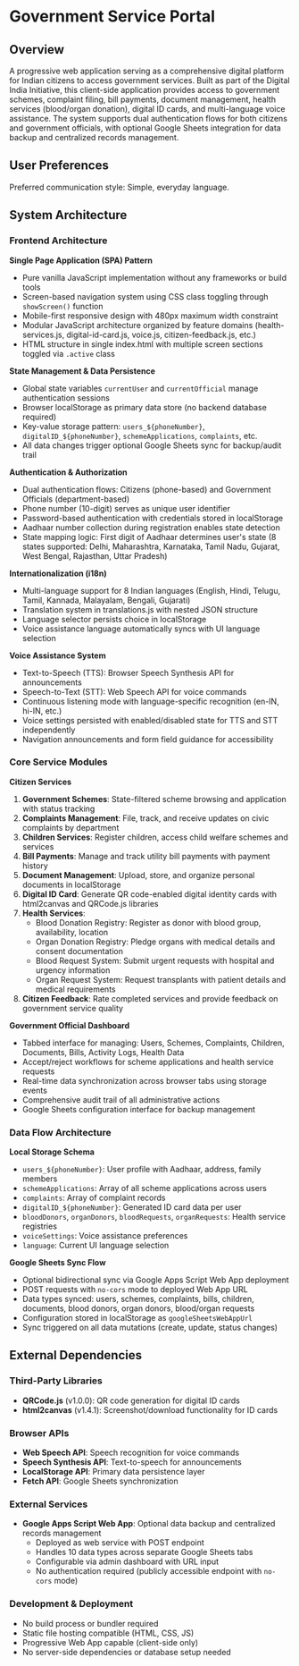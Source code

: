 # Government Service Portal

## Overview

A progressive web application serving as a comprehensive digital platform for Indian citizens to access government services. Built as part of the Digital India Initiative, this client-side application provides access to government schemes, complaint filing, bill payments, document management, health services (blood/organ donation), digital ID cards, and multi-language voice assistance. The system supports dual authentication flows for both citizens and government officials, with optional Google Sheets integration for data backup and centralized records management.

## User Preferences

Preferred communication style: Simple, everyday language.

## System Architecture

### Frontend Architecture

**Single Page Application (SPA) Pattern**
- Pure vanilla JavaScript implementation without any frameworks or build tools
- Screen-based navigation system using CSS class toggling through `showScreen()` function
- Mobile-first responsive design with 480px maximum width constraint
- Modular JavaScript architecture organized by feature domains (health-services.js, digital-id-card.js, voice.js, citizen-feedback.js, etc.)
- HTML structure in single index.html with multiple screen sections toggled via `.active` class

**State Management & Data Persistence**
- Global state variables `currentUser` and `currentOfficial` manage authentication sessions
- Browser localStorage as primary data store (no backend database required)
- Key-value storage pattern: `users_${phoneNumber}`, `digitalID_${phoneNumber}`, `schemeApplications`, `complaints`, etc.
- All data changes trigger optional Google Sheets sync for backup/audit trail

**Authentication & Authorization**
- Dual authentication flows: Citizens (phone-based) and Government Officials (department-based)
- Phone number (10-digit) serves as unique user identifier
- Password-based authentication with credentials stored in localStorage
- Aadhaar number collection during registration enables state detection
- State mapping logic: First digit of Aadhaar determines user's state (8 states supported: Delhi, Maharashtra, Karnataka, Tamil Nadu, Gujarat, West Bengal, Rajasthan, Uttar Pradesh)

**Internationalization (i18n)**
- Multi-language support for 8 Indian languages (English, Hindi, Telugu, Tamil, Kannada, Malayalam, Bengali, Gujarati)
- Translation system in translations.js with nested JSON structure
- Language selector persists choice in localStorage
- Voice assistance language automatically syncs with UI language selection

**Voice Assistance System**
- Text-to-Speech (TTS): Browser Speech Synthesis API for announcements
- Speech-to-Text (STT): Web Speech API for voice commands
- Continuous listening mode with language-specific recognition (en-IN, hi-IN, etc.)
- Voice settings persisted with enabled/disabled state for TTS and STT independently
- Navigation announcements and form field guidance for accessibility

### Core Service Modules

**Citizen Services**
1. **Government Schemes**: State-filtered scheme browsing and application with status tracking
2. **Complaints Management**: File, track, and receive updates on civic complaints by department
3. **Children Services**: Register children, access child welfare schemes and services
4. **Bill Payments**: Manage and track utility bill payments with payment history
5. **Document Management**: Upload, store, and organize personal documents in localStorage
6. **Digital ID Card**: Generate QR code-enabled digital identity cards with html2canvas and QRCode.js libraries
7. **Health Services**:
   - Blood Donation Registry: Register as donor with blood group, availability, location
   - Organ Donation Registry: Pledge organs with medical details and consent documentation
   - Blood Request System: Submit urgent requests with hospital and urgency information
   - Organ Request System: Request transplants with patient details and medical requirements
8. **Citizen Feedback**: Rate completed services and provide feedback on government service quality

**Government Official Dashboard**
- Tabbed interface for managing: Users, Schemes, Complaints, Children, Documents, Bills, Activity Logs, Health Data
- Accept/reject workflows for scheme applications and health service requests
- Real-time data synchronization across browser tabs using storage events
- Comprehensive audit trail of all administrative actions
- Google Sheets configuration interface for backup management

### Data Flow Architecture

**Local Storage Schema**
- `users_${phoneNumber}`: User profile with Aadhaar, address, family members
- `schemeApplications`: Array of all scheme applications across users
- `complaints`: Array of complaint records
- `digitalID_${phoneNumber}`: Generated ID card data per user
- `bloodDonors`, `organDonors`, `bloodRequests`, `organRequests`: Health service registries
- `voiceSettings`: Voice assistance preferences
- `language`: Current UI language selection

**Google Sheets Sync Flow**
- Optional bidirectional sync via Google Apps Script Web App deployment
- POST requests with `no-cors` mode to deployed Web App URL
- Data types synced: users, schemes, complaints, bills, children, documents, blood donors, organ donors, blood/organ requests
- Configuration stored in localStorage as `googleSheetsWebAppUrl`
- Sync triggered on all data mutations (create, update, status changes)

## External Dependencies

### Third-Party Libraries
- **QRCode.js** (v1.0.0): QR code generation for digital ID cards
- **html2canvas** (v1.4.1): Screenshot/download functionality for ID cards

### Browser APIs
- **Web Speech API**: Speech recognition for voice commands
- **Speech Synthesis API**: Text-to-speech for announcements
- **LocalStorage API**: Primary data persistence layer
- **Fetch API**: Google Sheets synchronization

### External Services
- **Google Apps Script Web App**: Optional data backup and centralized records management
  - Deployed as web service with POST endpoint
  - Handles 10 data types across separate Google Sheets tabs
  - Configurable via admin dashboard with URL input
  - No authentication required (publicly accessible endpoint with `no-cors` mode)

### Development & Deployment
- No build process or bundler required
- Static file hosting compatible (HTML, CSS, JS)
- Progressive Web App capable (client-side only)
- No server-side dependencies or database setup needed
